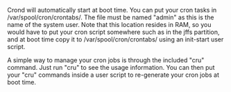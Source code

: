 Crond will automatically start at boot time.  You can put your cron tasks in /var/spool/cron/crontabs/. The file must be named "admin" as this is the name of the system user.  Note that this location resides in
RAM, so you would have to put your cron script somewhere such as in the jffs partition, and at boot time copy it to /var/spool/cron/crontabs/ using an init-start user script.

A simple way to manage your cron jobs is through the included "cru" command.  Just run "cru" to see the usage information.  You can then put your "cru" commands inside a user script to re-generate your cron jobs at boot time.